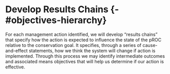 # Develop Results Chains {-#objectives-hierarchy}

For each management action identified, we will develop “results chains” that specify how the action is expected to influence the state of the pROC relative to the conservation goal. It specifies, through a series of cause-and-effect statements, how we think the system will change if action is implemented.  Through this process we may identify intermediate outcomes and associated means objectives that will help us determine if our action is effective.  
